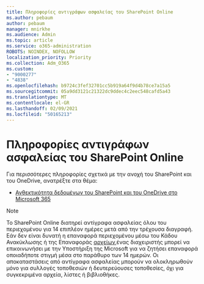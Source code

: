 ```yaml
---
title: Πληροφορίες αντιγράφων ασφαλείας του SharePoint Online
ms.author: pebaum
author: pebaum
manager: mnirkhe
ms.audience: Admin
ms.topic: article
ms.service: o365-administration
ROBOTS: NOINDEX, NOFOLLOW
localization_priority: Priority
ms.collection: Adm_O365
ms.custom:
- "9000277"
- "4838"
ms.openlocfilehash: b9724c3fef32701cc5b919a64f9d4b78ce7a15a5
ms.sourcegitcommit: 05a9dd3121c21322dc9ddec4c2eec548cafd5a43
ms.translationtype: MT
ms.contentlocale: el-GR
ms.lasthandoff: 02/09/2021
ms.locfileid: "50165213"
---
```

# <a name="sharepoint-online-backup-information"></a>Πληροφορίες αντιγράφων ασφαλείας του SharePoint Online

Για περισσότερες πληροφορίες σχετικά με την ανοχή του SharePoint και του OneDrive, ανατρέξτε στα θέμα:

- [Ανθεκτικότητα δεδομένων του SharePoint και του OneDrive στο Microsoft 365](https://docs.microsoft.com/compliance/assurance/assurance-sharepoint-onedrive-data-resiliency)

> [!NOTE]
> Το SharePoint Online διατηρεί αντίγραφα ασφαλείας όλου του περιεχομένου για 14 επιπλέον ημέρες μετά από την τρέχουσα διαγραφή. Εάν δεν είναι δυνατή [](https://support.microsoft.com/office/restore-deleted-items-from-the-site-collection-recycle-bin-5fa924ee-16d7-487b-9a0a-021b9062d14b) η επαναφορά περιεχομένου μέσω του Κάδου Ανακύκλωσης ή της Επαναφοράς [αρχείων,](https://support.microsoft.com/office/restore-your-onedrive-fa231298-759d-41cf-bcd0-25ac53eb8a15)ένας διαχειριστής μπορεί να επικοινωνήσει με την Υποστήριξη της Microsoft για να ζητήσει επαναφορά οποιαδήποτε στιγμή μέσα στο παράθυρο των 14 ημερών. Οι αποκαταστάσεις από αντίγραφα ασφαλείας μπορούν να ολοκληρωθούν μόνο για συλλογές τοποθεσιών ή δευτερεύουσες τοποθεσίες, όχι για συγκεκριμένα αρχεία, λίστες ή βιβλιοθήκες.
